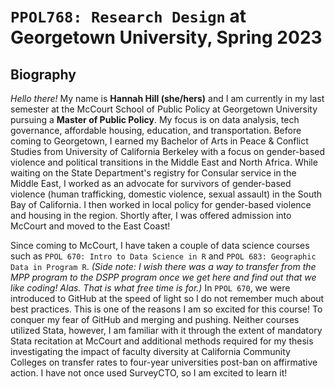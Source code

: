 # `PPOL768: Research Design` at Georgetown University, Spring 2023



## Biography
*Hello there!* My name is **Hannah Hill (she/hers)** and I am currently in my last semester at the McCourt School of Public Policy at Georgetown University pursuing a **Master of Public Policy**. My focus is on data analysis, tech governance, affordable housing, education, and transportation. Before coming to Georgetown, I earned my Bachelor of Arts in Peace & Conflict Studies from University of California Berkeley with a focus on gender-based violence and political transitions in the Middle East and North Africa. While waiting on the State Department's registry for Consular service in the Middle East, I worked as an advocate for survivors of gender-based violence (human trafficking, domestic violence, sexual assault) in the South Bay of California. I then worked in local policy for gender-based violence and housing in the region. Shortly after, I was offered admission into McCourt and moved to the East Coast!

Since coming to McCourt, I have taken a couple of data science courses such as `PPOL 670: Intro to Data Science in R` and `PPOL 683: Geographic Data in Program R`. *(Side note: I wish there was a way to transfer from the MPP program to the DSPP program once we get here and find out that we like coding! Alas. That is what free time is for.)* In `PPOL 670`, we were introduced to GitHub at the speed of light so I do not remember much about best practices. This is one of the reasons I am so excited for this course! To conquer my fear of GitHub and merging and pushing. Neither courses utilized Stata, however, I am familiar with it through the extent of mandatory Stata recitation at McCourt and additional methods required for my thesis investigating the impact of faculty diversity at California Community Colleges on transfer rates to four-year universities post-ban on affirmative action. I have not once used SurveyCTO, so I am excited to learn it!



